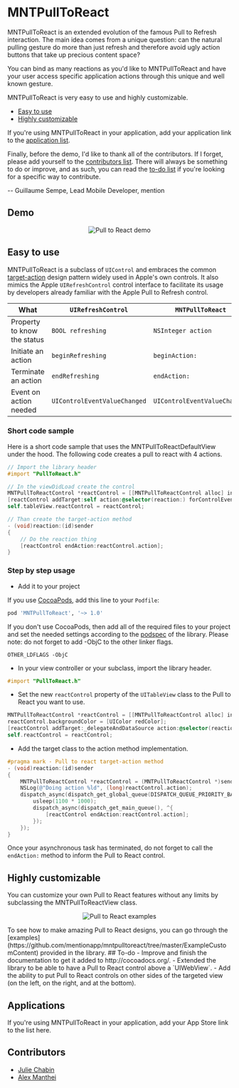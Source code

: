 MNTPullToReact
==============
MNTPullToReact is an extended evolution of the famous Pull to Refresh interaction. The main idea comes from a unique question: can the natural pulling gesture do more than just refresh and therefore avoid ugly action buttons that take up precious content space?

You can bind as many reactions as you'd like to MNTPullToReact and have your user access specific application actions through this unique and well known gesture.

MNTPullToReact is very easy to use and highly customizable.
- [Easy to use](#easy-to-use)
- [Highly customizable](#highly-customizable)


If you're using MNTPullToReact in your application, add your application link to the [application list](#applications).

Finally, before the demo, I'd like to thank all of the contributors. If I forget, please add yourself to the [contributors list](#contributors). There will always be something to do or improve, and as such, you can read the [to-do list](#to-do) if you're looking for a specific way to contribute.

-- Guillaume Sempe, Lead Mobile Developer, mention

## Demo

<p align="center" >
  <img src="https://raw.githubusercontent.com/mentionapp/mntpulltoreact/master/README/mention-example.gif" alt="Pull to React demo" title="Pull to React demo">
</p>

## Easy to use
MNTPullToReact is a subclass of `UIControl` and embraces the common [target-action](https://developer.apple.com/library/ios/documentation/general/conceptual/Devpedia-CocoaApp/TargetAction.html) design pattern widely used in Apple's own controls. It also mimics the Apple `UIRefreshControl` control interface to facilitate its usage by developers already familiar with the Apple Pull to Refresh control.

| What                        | `UIRefreshControl`            | `MNTPullToReact`              |
| --------------------------- | ----------------------------- | ----------------------------- |
| Property to know the status | `BOOL refreshing`             | `NSInteger action`            |
| Initiate an action          | `beginRefreshing`             | `beginAction:`                |
| Terminate an action         | `endRefreshing`               | `endAction:`                  |
| Event on action needed      | `UIControlEventValueChanged ` | `UIControlEventValueChanged ` |

### Short code sample
Here is a short code sample that uses the MNTPullToReactDefaultView under the hood. The following code creates a pull to react with 4 actions.

``` objective-c
// Import the library header
#import "PullToReact.h"

// In the viewDidLoad create the control
MNTPullToReactControl *reactControl = [[MNTPullToReactControl alloc] initWithNumberOfActions:4];
[reactControl addTarget:self action:@selector(reaction:) forControlEvents:UIControlEventValueChanged];
self.tableView.reactControl = reactControl;

// Than create the target-action method
- (void)reaction:(id)sender
{
    // Do the reaction thing
    [reactControl endAction:reactControl.action];
}
```

### Step by step usage 
+ Add it to your project

If you use [CocoaPods](http://cocoapods.org/), add this line to your `Podfile`:
``` ruby
pod 'MNTPullToReact', '~> 1.0'
```
If you don't use CocoaPods, then add all of the required files to your project and set the needed settings according to the [podspec](https://github.com/mentionapp/mntpulltoreact/blob/master/MNTPullToReact.podspec) of the library. 
Please note: do not forget to add -ObjC to the other linker flags.
```
OTHER_LDFLAGS -ObjC
```

+ In your view controller or your subclass, import the library header.
``` objective-c
#import "PullToReact.h"
```

+ Set the new `reactControl` property of the `UITableView` class to the Pull to React you want to use.
``` objective-c
MNTPullToReactControl *reactControl = [[MNTPullToReactControl alloc] initWithNumberOfActions:4];
reactControl.backgroundColor = [UIColor redColor];
[reactControl addTarget:_delegateAndDataSource action:@selector(reaction:) forControlEvents:UIControlEventValueChanged];
self.reactControl = reactControl;
```
+ Add the target class to the action method implementation.
``` objective-c
#pragma mark - Pull to react target-action method
- (void)reaction:(id)sender
{
    MNTPullToReactControl *reactControl = (MNTPullToReactControl *)sender;
    NSLog(@"Doing action %ld", (long)reactControl.action);
    dispatch_async(dispatch_get_global_queue(DISPATCH_QUEUE_PRIORITY_BACKGROUND, 0), ^{
        usleep(1100 * 1000);
        dispatch_async(dispatch_get_main_queue(), ^{
            [reactControl endAction:reactControl.action];
        });
    });
}
```
Once your asynchronous task has terminated, do not forget to call the `endAction:` method to inform the Pull to React control.

## Highly customizable
You can customize your own Pull to React features without any limits by subclassing the MNTPullToReactView class.
<p align="center" >
  <img src="https://raw.githubusercontent.com/mentionapp/mntpulltoreact/master/README/examples.jpg" alt="Pull to React examples" title="Pull to React examples">
</p>
To see how to make amazing Pull to React designs, you can go through the [examples](https://github.com/mentionapp/mntpulltoreact/tree/master/ExampleCustomContent) provided in the library.
## To-do
- Improve and finish the documentation to get it added to http://cocoadocs.org/.
- Extended the library to be able to have a Pull to React control above a `UIWebView`.
- Add the ability to put Pull to React controls on other sides of the targeted view (on the left, on the right, and at the bottom).

## Applications
If you're using MNTPullToReact in your application, add your App Store link to the list here.

## Contributors
- [Julie Chabin](https://github.com/syswarren)
- [Alex Manthei](https://github.com/amanthei)
